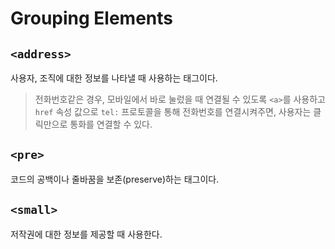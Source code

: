 # Grouping Elements

## `<address>`

사용자, 조직에 대한 정보를 나타낼 때 사용하는 태그이다.

> 전화번호같은 경우, 모바일에서 바로 눌렀을 때 연결될 수 있도록 `<a>`를 사용하고 `href` 속성 값으로 `tel:` 프로토콜을 통해 전화번호를 연결시켜주면, 사용자는 클릭만으로 통화를 연결할 수 있다.

## `<pre>`

코드의 공백이나 줄바꿈을 보존(preserve)하는 태그이다.

## `<small>`

저작권에 대한 정보를 제공할 때 사용한다.